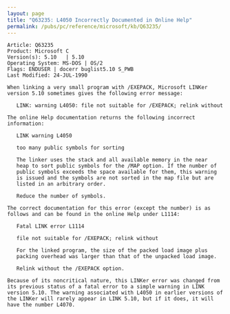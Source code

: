 ```yaml
---
layout: page
title: "Q63235: L4050 Incorrectly Documented in Online Help"
permalink: /pubs/pc/reference/microsoft/kb/Q63235/
---
```


	Article: Q63235
	Product: Microsoft C
	Version(s): 5.10   | 5.10
	Operating System: MS-DOS | OS/2
	Flags: ENDUSER | docerr buglist5.10 S_PWB
	Last Modified: 24-JUL-1990
	
	When linking a very small program with /EXEPACK, Microsoft LINKer
	version 5.10 sometimes gives the following error message:
	
	   LINK: warning L4050: file not suitable for /EXEPACK; relink without
	
	The online Help documentation returns the following incorrect
	information:
	
	   LINK warning L4050
	
	   too many public symbols for sorting
	
	   The linker uses the stack and all available memory in the near
	   heap to sort public symbols for the /MAP option. If the number of
	   public symbols exceeds the space available for them, this warning
	   is issued and the symbols are not sorted in the map file but are
	   listed in an arbitrary order.
	
	   Reduce the number of symbols.
	
	The correct documentation for this error (except the number) is as
	follows and can be found in the online Help under L1114:
	
	   Fatal LINK error L1114
	
	   file not suitable for /EXEPACK; relink without
	
	   For the linked program, the size of the packed load image plus
	   packing overhead was larger than that of the unpacked load image.
	
	   Relink without the /EXEPACK option.
	
	Because of its noncritical nature, this LINKer error was changed from
	its previous status of a fatal error to a simple warning in LINK
	version 5.10. The warning associated with L4050 in earlier versions of
	the LINKer will rarely appear in LINK 5.10, but if it does, it will
	have the number L4070.
